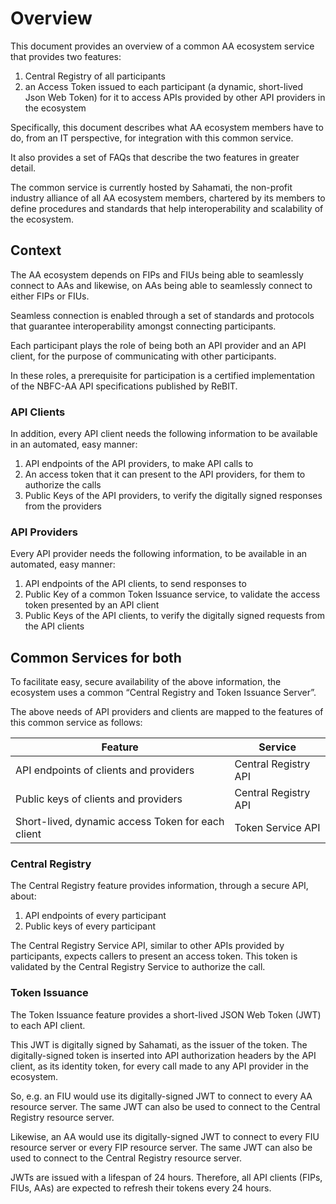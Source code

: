 # Overview

This document provides an overview of a common AA ecosystem service that provides two features:

1. Central Registry of all participants&#x20;
2. an Access Token issued to each participant (a dynamic, short-lived Json Web Token) for it to access APIs provided by other API providers in the ecosystem

Specifically, this document describes what AA ecosystem members have to do, from an IT perspective, for integration with this common service.

It also provides a set of FAQs that describe the two features in greater detail.

The common service is currently hosted by Sahamati, the non-profit industry alliance of all AA ecosystem members, chartered by its members to define procedures and standards that help interoperability and scalability of the ecosystem.

## Context

The AA ecosystem depends on FIPs and FIUs being able to seamlessly connect to AAs and likewise, on AAs being able to seamlessly connect to either FIPs or FIUs.

Seamless connection is enabled through a set of standards and protocols that guarantee interoperability amongst connecting participants.

Each participant plays the role of being both an API provider and an API client, for the purpose of communicating with other participants.

In these roles, a prerequisite for participation is a certified implementation of the NBFC-AA API specifications published by ReBIT.

### API Clients

In addition, every API client needs the following information to be available in an automated, easy manner:

1. API endpoints of the API providers, to make API calls to&#x20;
2. An access token that it can present to the API providers, for them to authorize the calls&#x20;
3. Public Keys of the API providers, to verify the digitally signed responses from the providers

### API Providers

Every API provider needs the following information, to be available in an automated, easy manner:

1. API endpoints of the API clients, to send responses to&#x20;
2. Public Key of a common Token Issuance service, to validate the access token presented by an API client&#x20;
3. Public Keys of the API clients, to verify the digitally signed requests from the API clients

## Common Services for both

To facilitate easy, secure availability of the above information, the ecosystem uses a common “Central Registry and Token Issuance Server”.

The above needs of API providers and clients are mapped to the features of this common service as follows:

| Feature                                           | Service              |
| ------------------------------------------------- | -------------------- |
| API endpoints of clients and providers            | Central Registry API |
| Public keys of clients and providers              | Central Registry API |
| Short-lived, dynamic access Token for each client | Token Service API    |



### Central Registry

The Central Registry feature provides information, through a secure API, about:&#x20;

1. API endpoints of every participant&#x20;
2. Public keys of every participant

The Central Registry Service API, similar to other APIs provided by participants, expects callers to present an access token. This token is validated by the Central Registry Service to authorize the call.

### Token Issuance

The Token Issuance feature provides a short-lived JSON Web Token (JWT) to each API client.

This JWT is digitally signed by Sahamati, as the issuer of the token. The digitally-signed token is inserted into API authorization headers by the API client, as its identity token, for every call made to any API provider in the ecosystem.

So, e.g. an FIU would use its digitally-signed JWT to connect to every AA resource server. The same JWT can also be used to connect to the Central Registry resource server.

Likewise, an AA would use its digitally-signed JWT to connect to every FIU resource server or every FIP resource server. The same JWT can also be used to connect to the Central Registry resource server.

JWTs are issued with a lifespan of 24 hours. Therefore, all API clients (FIPs, FIUs, AAs) are expected to refresh their tokens every 24 hours.
